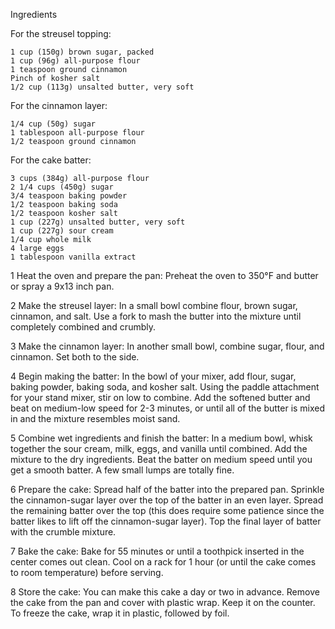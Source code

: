
Ingredients

For the streusel topping:

    1 cup (150g) brown sugar, packed
    1 cup (96g) all-purpose flour
    1 teaspoon ground cinnamon
    Pinch of kosher salt
    1/2 cup (113g) unsalted butter, very soft

For the cinnamon layer:

    1/4 cup (50g) sugar
    1 tablespoon all-purpose flour
    1/2 teaspoon ground cinnamon

For the cake batter:

    3 cups (384g) all-purpose flour
    2 1/4 cups (450g) sugar
    3/4 teaspoon baking powder
    1/2 teaspoon baking soda
    1/2 teaspoon kosher salt
    1 cup (227g) unsalted butter, very soft
    1 cup (227g) sour cream
    1/4 cup whole milk
    4 large eggs
    1 tablespoon vanilla extract



1 Heat the oven and prepare the pan: Preheat the oven to 350°F and butter or spray a 9x13 inch pan.

2 Make the streusel layer: In a small bowl combine flour, brown sugar, cinnamon, and salt. Use a fork to mash the butter into the mixture until completely combined and crumbly.

3 Make the cinnamon layer: In another small bowl, combine sugar, flour, and cinnamon. Set both to the side.

4 Begin making the batter: In the bowl of your mixer, add flour, sugar, baking powder, baking soda, and kosher salt. Using the paddle attachment for your stand mixer, stir on low to combine.
Add the softened butter and beat on medium-low speed for 2-3 minutes, or until all of the butter is mixed in and the mixture resembles moist sand.

 5 Combine wet ingredients and finish the batter: In a medium bowl, whisk together the sour cream, milk, eggs, and vanilla until combined. Add the mixture to the dry ingredients. Beat the batter on medium speed until you get a smooth batter. A few small lumps are totally fine.

6 Prepare the cake: Spread half of the batter into the prepared pan. Sprinkle the cinnamon-sugar layer over the top of the batter in an even layer. Spread the remaining batter over the top (this does require some patience since the batter likes to lift off the cinnamon-sugar layer). Top the final layer of batter with the crumble mixture.

7 Bake the cake: Bake for 55 minutes or until a toothpick inserted in the center comes out clean. Cool on a rack for 1 hour (or until the cake comes to room temperature) before serving.

8 Store the cake: You can make this cake a day or two in advance. Remove the cake from the pan and cover with plastic wrap. Keep it on the counter.  To freeze the cake, wrap it in plastic, followed by foil.
